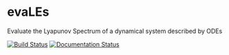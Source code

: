 # evaLEs
Evaluate the Lyapunov Spectrum of a dynamical system described by ODEs 

[![Build Status](https://www.travis-ci.com/dodogabrie/evaLEs.svg?branch=main)](https://www.travis-ci.com/dodogabrie/evaLEs)
[![Documentation Status](https://readthedocs.org/projects/evales/badge/?version=latest)](https://evales.readthedocs.io/en/latest/?badge=latest)
